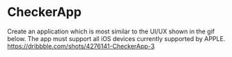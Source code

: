 # CheckerApp
Create an application which is most similar to the UI/UX shown in the gif below. The app must support all iOS devices currently supported by APPLE. https://dribbble.com/shots/4276141-CheckerApp-3
